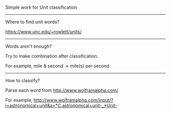 Simple work for Unit classification

-----------------------------------

Where to find unit words?

https://www.unc.edu/~rowlett/units/

------------------------------------

Words aren't enough?

Try to make combination after classification.

For example, mile & second -> mile(s) per second

------------------------------------

How to classify?

Parse each word from http://www.wolframalpha.com/

For example, http://www.wolframalpha.com/input/?i=astronomical+unit&a=*C.astronomical+unit-_*Unit-
